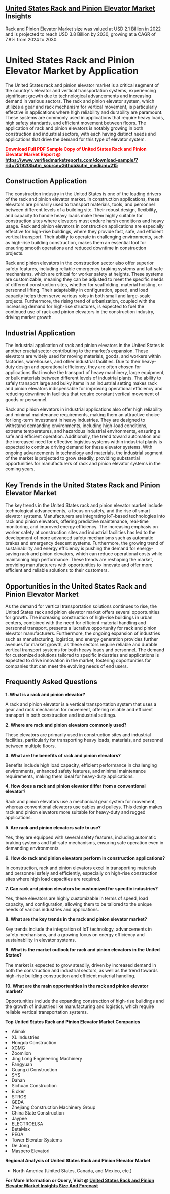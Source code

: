 <h2><a href="https://www.verifiedmarketreports.com/download-sample/?rid=751920&amp;utm_source=Github&amp;utm_medium=215" target="_blank">United States Rack and Pinion Elevator Market</a> Insights</h2><p>Rack and Pinion Elevator Market size was valued at USD 2.1 Billion in 2022 and is projected to reach USD 3.8 Billion by 2030, growing at a CAGR of 7.8% from 2024 to 2030.</p><p><div> <h1>United States Rack and Pinion Elevator Market by Application</h1> <p>The United States rack and pinion elevator market is a critical segment of the country's elevator and vertical transportation systems, experiencing significant growth due to technological advancements and increasing demand in various sectors. The rack and pinion elevator system, which utilizes a gear and rack mechanism for vertical movement, is particularly effective in applications where high reliability and durability are paramount. These systems are commonly used in applications that require heavy loads, high safety standards, and efficient movement between floors. The application of rack and pinion elevators is notably growing in both construction and industrial sectors, with each having distinct needs and applications that drive the demand for this type of elevator system.</p> <p><strong><p><span class=""><span style="color: #ff0000;"><strong>Download Full PDF Sample Copy of United States Rack and Pinion Elevator Market Report</strong> @ </span><a href="https://www.verifiedmarketreports.com/download-sample/?rid=751920&amp;utm_source=Github&amp;utm_medium=215" target="_blank">https://www.verifiedmarketreports.com/download-sample/?rid=751920&amp;utm_source=Github&amp;utm_medium=215</a></span></p></strong></p> <h2>Construction Application</h2> <p>The construction industry in the United States is one of the leading drivers of the rack and pinion elevator market. In construction applications, these elevators are primarily used to transport materials, tools, and personnel between different levels of a building site. Their robust design, flexibility, and capacity to handle heavy loads make them highly suitable for construction sites where elevators must endure harsh conditions and heavy usage. Rack and pinion elevators in construction applications are especially effective for high-rise buildings, where they provide fast, safe, and efficient vertical transport. Their ability to operate in challenging environments, such as high-rise building construction, makes them an essential tool for ensuring smooth operations and reduced downtime in construction projects.</p> <p>Rack and pinion elevators in the construction sector also offer superior safety features, including reliable emergency braking systems and fail-safe mechanisms, which are critical for worker safety at heights. These systems are customizable, meaning they can be adjusted to meet the specific needs of different construction sites, whether for scaffolding, material hoisting, or personnel lifting. Their adaptability in configuration, speed, and load capacity helps them serve various roles in both small and large-scale projects. Furthermore, the rising trend of urbanization, coupled with the increasing demand for high-rise structures, is expected to fuel the continued use of rack and pinion elevators in the construction industry, driving market growth.</p> <h2>Industrial Application</h2> <p>The industrial application of rack and pinion elevators in the United States is another crucial sector contributing to the market’s expansion. These elevators are widely used for moving materials, goods, and workers within factories, warehouses, and other industrial facilities. Due to their heavy-duty design and operational efficiency, they are often chosen for applications that involve the transport of heavy machinery, large equipment, or bulk materials between different levels of industrial plants. The ability to safely transport large and bulky items in an industrial setting makes rack and pinion elevators indispensable for improving operational efficiency and reducing downtime in facilities that require constant vertical movement of goods or personnel.</p> <p>Rack and pinion elevators in industrial applications also offer high reliability and minimal maintenance requirements, making them an attractive choice for long-term investment in heavy industries. They are designed to withstand demanding environments, including high-load conditions, extreme temperatures, and hazardous industrial environments, ensuring a safe and efficient operation. Additionally, the trend toward automation and the increased need for effective logistics systems within industrial plants is expected to continue driving demand for these elevator systems. With ongoing advancements in technology and materials, the industrial segment of the market is projected to grow steadily, providing substantial opportunities for manufacturers of rack and pinion elevator systems in the coming years.</p> <h2>Key Trends in the United States Rack and Pinion Elevator Market</h2> <p>The key trends in the United States rack and pinion elevator market include technological advancements, a focus on safety, and the rise of smart elevator systems. Manufacturers are integrating IoT-based technologies into rack and pinion elevators, offering predictive maintenance, real-time monitoring, and improved energy efficiency. The increasing emphasis on worker safety at construction sites and industrial facilities has led to the development of more advanced safety mechanisms such as automatic brakes and emergency descent systems. Furthermore, the growing trend of sustainability and energy efficiency is pushing the demand for energy-saving rack and pinion elevators, which can reduce operational costs while maintaining high performance. These trends are reshaping the market, providing manufacturers with opportunities to innovate and offer more efficient and reliable solutions to their customers.</p> <h2>Opportunities in the United States Rack and Pinion Elevator Market</h2> <p>As the demand for vertical transportation solutions continues to rise, the United States rack and pinion elevator market offers several opportunities for growth. The increasing construction of high-rise buildings in urban centers, combined with the need for efficient material handling and personnel transport, presents a lucrative opportunity for rack and pinion elevator manufacturers. Furthermore, the ongoing expansion of industries such as manufacturing, logistics, and energy generation provides further avenues for market growth, as these sectors require reliable and durable vertical transport systems for both heavy loads and personnel. The demand for customized solutions tailored to specific industries and applications is expected to drive innovation in the market, fostering opportunities for companies that can meet the evolving needs of end users.</p> <h2>Frequently Asked Questions</h2> <p><strong>1. What is a rack and pinion elevator?</strong></p> <p>A rack and pinion elevator is a vertical transportation system that uses a gear and rack mechanism for movement, offering reliable and efficient transport in both construction and industrial settings.</p> <p><strong>2. Where are rack and pinion elevators commonly used?</strong></p> <p>These elevators are primarily used in construction sites and industrial facilities, particularly for transporting heavy loads, materials, and personnel between multiple floors.</p> <p><strong>3. What are the benefits of rack and pinion elevators?</strong></p> <p>Benefits include high load capacity, efficient performance in challenging environments, enhanced safety features, and minimal maintenance requirements, making them ideal for heavy-duty applications.</p> <p><strong>4. How does a rack and pinion elevator differ from a conventional elevator?</strong></p> <p>Rack and pinion elevators use a mechanical gear system for movement, whereas conventional elevators use cables and pulleys. This design makes rack and pinion elevators more suitable for heavy-duty and rugged applications.</p> <p><strong>5. Are rack and pinion elevators safe to use?</strong></p> <p>Yes, they are equipped with several safety features, including automatic braking systems and fail-safe mechanisms, ensuring safe operation even in demanding environments.</p> <p><strong>6. How do rack and pinion elevators perform in construction applications?</strong></p> <p>In construction, rack and pinion elevators excel in transporting materials and personnel safely and efficiently, especially on high-rise construction sites where high load capacities are required.</p> <p><strong>7. Can rack and pinion elevators be customized for specific industries?</strong></p> <p>Yes, these elevators are highly customizable in terms of speed, load capacity, and configuration, allowing them to be tailored to the unique needs of various industries and applications.</p> <p><strong>8. What are the key trends in the rack and pinion elevator market?</strong></p> <p>Key trends include the integration of IoT technology, advancements in safety mechanisms, and a growing focus on energy efficiency and sustainability in elevator systems.</p> <p><strong>9. What is the market outlook for rack and pinion elevators in the United States?</strong></p> <p>The market is expected to grow steadily, driven by increased demand in both the construction and industrial sectors, as well as the trend towards high-rise building construction and efficient material handling.</p> <p><strong>10. What are the main opportunities in the rack and pinion elevator market?</strong></p> <p>Opportunities include the expanding construction of high-rise buildings and the growth of industries like manufacturing and logistics, which require reliable vertical transportation systems.</p></div></p><p><strong>Top United States Rack and Pinion Elevator Market Companies</strong></p><div data-test-id=""><p><li>Alimak</li><li> XL Industries</li><li> Hongda Construction</li><li> XCMG</li><li> Zoomlion</li><li> Jing Long Engineering Machinery</li><li> Fangyuan</li><li> Guangxi Construction</li><li> SYS</li><li> Dahan</li><li> Sichuan Construction</li><li> B cker</li><li> STROS</li><li> GEDA</li><li> Zhejiang Construction Machinery Group</li><li> China State Construction</li><li> Jaypee</li><li> ELECTROELSA</li><li> BetaMax</li><li> PEGA</li><li> Tower Elevator Systems</li><li> De Jong</li><li> Maspero Elevatori</li></p><div><strong>Regional Analysis of&nbsp;United States Rack and Pinion Elevator Market</strong></div><ul><li dir="ltr"><p dir="ltr">North America&nbsp;(United States, Canada, and Mexico, etc.)</p></li></ul><p><strong>For More Information or Query, Visit @&nbsp;</strong><strong><a href="https://www.verifiedmarketreports.com/product/rack-and-pinion-elevator-market/?utm_source=Github&amp;utm_medium=215" target="_blank">United States Rack and Pinion Elevator Market Insights Size And Forecast</a></strong></p></div>
